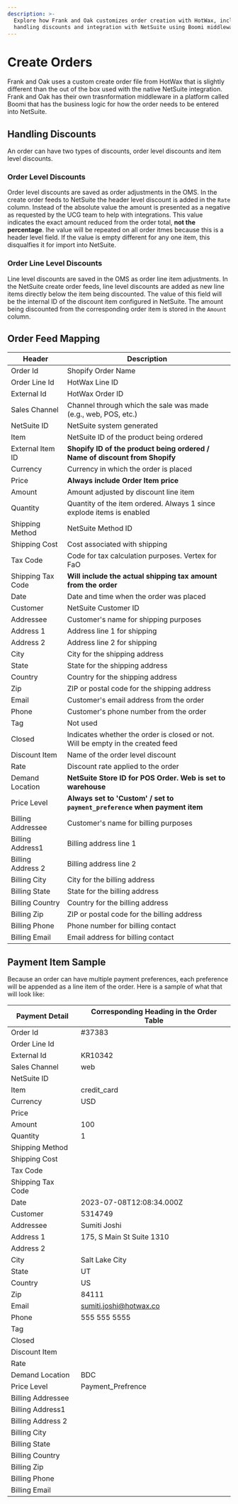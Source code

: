 ```yaml
---
description: >-
  Explore how Frank and Oak customizes order creation with HotWax, including
  handling discounts and integration with NetSuite using Boomi middleware.
---
```


# Create Orders

Frank and Oak uses a custom create order file from HotWax that is slightly different than the out of the box used with the native NetSuite integration. Frank and Oak has their own trasnformation middleware in a platform called Boomi that has the business logic for how the order needs to be entered into NetSuite.

## Handling Discounts

An order can have two types of discounts, order level discounts and item level discounts.

### Order Level Discounts

Order level discounts are saved as order adjustments in the OMS. In the create order feeds to NetSuite the header level discount is added in the `Rate` column. Instead of the absolute value the amount is presented as a negative as requested by the UCG team to help with integrations. This value indicates the exact amount reduced from the order total, **not the percentage**. Ihe value will be repeated on all order itmes because this is a header level field. If the value is empty different for any one item, this disqualfies it for import into NetSuite.

### Order Line Level Discounts

Line level discounts are saved in the OMS as order line item adjustments. In the NetSuite create order feeds, line level discounts are added as new line items directly below the item being discounted. The value of this field will be the internal ID of the discount item configured in NetSuite. The amount being discounted from the corresponding order item is stored in the `Amount` column.

## Order Feed Mapping

| Header            | Description                                                                     |
| ----------------- | ------------------------------------------------------------------------------- |
| Order Id          | Shopify Order Name                                                              |
| Order Line Id     | HotWax Line ID                                                                  |
| External Id       | HotWax Order ID                                                                 |
| Sales Channel     | Channel through which the sale was made (e.g., web, POS, etc.)                  |
| NetSuite ID       | NetSuite system generated                                                       |
| Item              | NetSuite ID of the product being ordered                                        |
| External Item ID  | **Shopify ID of the product being ordered / Name of discount from Shopify**     |
| Currency          | Currency in which the order is placed                                           |
| Price             | **Always include Order Item price**                                             |
| Amount            | Amount adjusted by discount line item                                           |
| Quantity          | Quantity of the item ordered. Always 1 since explode items is enabled           |
| Shipping Method   | NetSuite Method ID                                                              |
| Shipping Cost     | Cost associated with shipping                                                   |
| Tax Code          | Code for tax calculation purposes. Vertex for FaO                               |
| Shipping Tax Code | **Will include the actual shipping tax amount from the order**                  |
| Date              | Date and time when the order was placed                                         |
| Customer          | NetSuite Customer ID                                                            |
| Addressee         | Customer's name for shipping purposes                                           |
| Address 1         | Address line 1 for shipping                                                     |
| Address 2         | Address line 2 for shipping                                                     |
| City              | City for the shipping address                                                   |
| State             | State for the shipping address                                                  |
| Country           | Country for the shipping address                                                |
| Zip               | ZIP or postal code for the shipping address                                     |
| Email             | Customer's email address from the order                                         |
| Phone             | Customer's phone number from the order                                          |
| Tag               | Not used                                                                        |
| Closed            | Indicates whether the order is closed or not. Will be empty in the created feed |
| Discount Item     | Name of the order level discount                                                |
| Rate              | Discount rate applied to the order                                              |
| Demand Location   | **NetSuite Store ID for POS Order. Web is set to warehouse**                    |
| Price Level       | **Always set to 'Custom' / set to `payment_preference` when payment item**      |
| Billing Addressee | Customer's name for billing purposes                                            |
| Billing Address1  | Billing address line 1                                                          |
| Billing Address 2 | Billing address line 2                                                          |
| Billing City      | City for the billing address                                                    |
| Billing State     | State for the billing address                                                   |
| Billing Country   | Country for the billing address                                                 |
| Billing Zip       | ZIP or postal code for the billing address                                      |
| Billing Phone     | Phone number for billing contact                                                |
| Billing Email     | Email address for billing contact                                               |

## Payment Item Sample

Because an order can have multiple payment preferences, each preference will be appended as a line item of the order. Here is a sample of what that will look like:

| Payment Detail    | Corresponding Heading in the Order Table |
| ----------------- | ---------------------------------------- |
| Order Id          | #37383                                   |
| Order Line Id     |                                          |
| External Id       | KR10342                                  |
| Sales Channel     | web                                      |
| NetSuite ID       |                                          |
| Item              | credit\_card                             |
| Currency          | USD                                      |
| Price             |                                          |
| Amount            | 100                                      |
| Quantity          | 1                                        |
| Shipping Method   |                                          |
| Shipping Cost     |                                          |
| Tax Code          |                                          |
| Shipping Tax Code |                                          |
| Date              | 2023-07-08T12:08:34.000Z                 |
| Customer          | 5314749                                  |
| Addressee         | Sumiti Joshi                             |
| Address 1         | 175, S Main St Suite 1310                |
| Address 2         |                                          |
| City              | Salt Lake City                           |
| State             | UT                                       |
| Country           | US                                       |
| Zip               | 84111                                    |
| Email             | sumiti.joshi@hotwax.co                   |
| Phone             | 555 555 5555                             |
| Tag               |                                          |
| Closed            |                                          |
| Discount Item     |                                          |
| Rate              |                                          |
| Demand Location   | BDC                                      |
| Price Level       | Payment\_Prefrence                       |
| Billing Addressee |                                          |
| Billing Address1  |                                          |
| Billing Address 2 |                                          |
| Billing City      |                                          |
| Billing State     |                                          |
| Billing Country   |                                          |
| Billing Zip       |                                          |
| Billing Phone     |                                          |
| Billing Email     |                                          |
